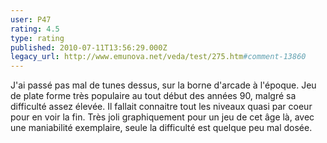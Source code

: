 ```yaml
---
user: P47
rating: 4.5
type: rating
published: 2010-07-11T13:56:29.000Z
legacy_url: http://www.emunova.net/veda/test/275.htm#comment-13860
---
```

J'ai passé pas mal de tunes dessus, sur la borne d'arcade à l'époque. Jeu de plate forme très populaire au tout début des années 90, malgré sa difficulté assez élevée. Il fallait connaitre tout les niveaux quasi par coeur pour en voir la fin.
Très joli graphiquement pour un jeu de cet âge là, avec une maniabilité exemplaire, seule la difficulté est quelque peu mal dosée.
